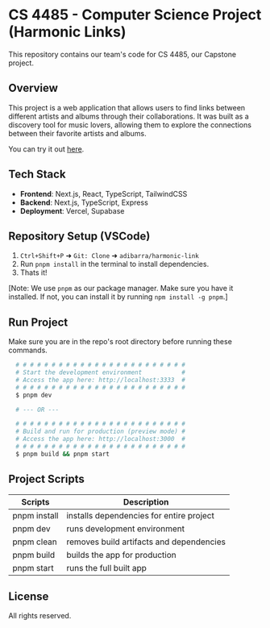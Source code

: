 # CS 4485 - Computer Science Project (Harmonic Links)

This repository contains our team's code for CS 4485, our Capstone project.

## Overview

This project is a web application that allows users to find links between different artists and albums through their collaborations. It was built as a discovery tool for music lovers, allowing them to explore the connections between their favorite artists and albums.

You can try it out [here](https://harmonic-link.vercel.app/).

## Tech Stack

- **Frontend**: Next.js, React, TypeScript, TailwindCSS
- **Backend**: Next.js, TypeScript, Express
- **Deployment**: Vercel, Supabase

## Repository Setup (VSCode)

1. `Ctrl+Shift+P` ➜ `Git: Clone` ➜ `adibarra/harmonic-link`
2. Run `pnpm install` in the terminal to install dependencies.
3. Thats it!

[Note: We use `pnpm` as our package manager. Make sure you have it installed. If not, you can install it by running `npm install -g pnpm`.]

## Run Project

Make sure you are in the repo's root directory before running these commands.

```bash
  # # # # # # # # # # # # # # # # # # # # # # # #
  # Start the development environment           #
  # Access the app here: http://localhost:3333  #
  # # # # # # # # # # # # # # # # # # # # # # # #
  $ pnpm dev

  # --- OR ---

  # # # # # # # # # # # # # # # # # # # # # # # #
  # Build and run for production (preview mode) #
  # Access the app here: http://localhost:3000  #
  # # # # # # # # # # # # # # # # # # # # # # # #
  $ pnpm build && pnpm start
```

## Project Scripts

| Scripts        | Description                                        |
| -------------- | -------------------------------------------------- |
| pnpm install   | installs dependencies for entire project           |
| pnpm dev       | runs development environment                       |
| pnpm clean     | removes build artifacts and dependencies           |
| pnpm build     | builds the app for production                      |
| pnpm start     | runs the full built app                            |

## License

All rights reserved.
